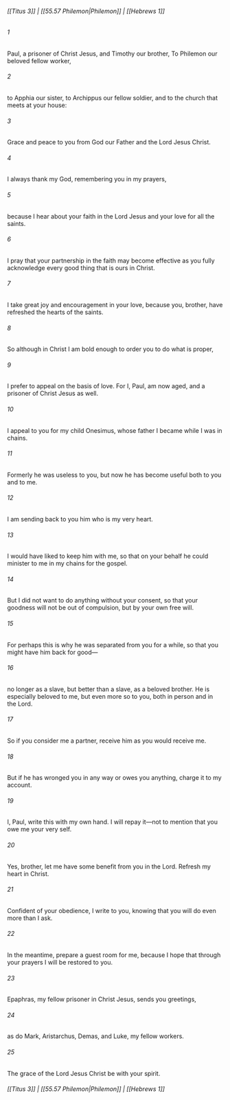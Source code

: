 
###### [[Titus 3]] | [[55.57 Philemon|Philemon]] | [[Hebrews 1]]

###### 1
Paul, a prisoner of Christ Jesus, and Timothy our brother, To Philemon our beloved fellow worker,
###### 2
to Apphia our sister, to Archippus our fellow soldier, and to the church that meets at your house:
###### 3
Grace and peace to you from God our Father and the Lord Jesus Christ.
###### 4
I always thank my God, remembering you in my prayers,
###### 5
because I hear about your faith in the Lord Jesus and your love for all the saints.
###### 6
I pray that your partnership in the faith may become effective as you fully acknowledge every good thing that is ours in Christ.
###### 7
I take great joy and encouragement in your love, because you, brother, have refreshed the hearts of the saints.
###### 8
So although in Christ I am bold enough to order you to do what is proper,
###### 9
I prefer to appeal on the basis of love. For I, Paul, am now aged, and a prisoner of Christ Jesus as well.
###### 10
I appeal to you for my child Onesimus, whose father I became while I was in chains.
###### 11
Formerly he was useless to you, but now he has become useful both to you and to me.
###### 12
I am sending back to you him who is my very heart.
###### 13
I would have liked to keep him with me, so that on your behalf he could minister to me in my chains for the gospel.
###### 14
But I did not want to do anything without your consent, so that your goodness will not be out of compulsion, but by your own free will.
###### 15
For perhaps this is why he was separated from you for a while, so that you might have him back for good—
###### 16
no longer as a slave, but better than a slave, as a beloved brother. He is especially beloved to me, but even more so to you, both in person and in the Lord.
###### 17
So if you consider me a partner, receive him as you would receive me.
###### 18
But if he has wronged you in any way or owes you anything, charge it to my account.
###### 19
I, Paul, write this with my own hand. I will repay it—not to mention that you owe me your very self.
###### 20
Yes, brother, let me have some benefit from you in the Lord. Refresh my heart in Christ.
###### 21
Confident of your obedience, I write to you, knowing that you will do even more than I ask.
###### 22
In the meantime, prepare a guest room for me, because I hope that through your prayers I will be restored to you.
###### 23
Epaphras, my fellow prisoner in Christ Jesus, sends you greetings,
###### 24
as do Mark, Aristarchus, Demas, and Luke, my fellow workers.
###### 25
The grace of the Lord Jesus Christ be with your spirit.

###### [[Titus 3]] | [[55.57 Philemon|Philemon]] | [[Hebrews 1]]
